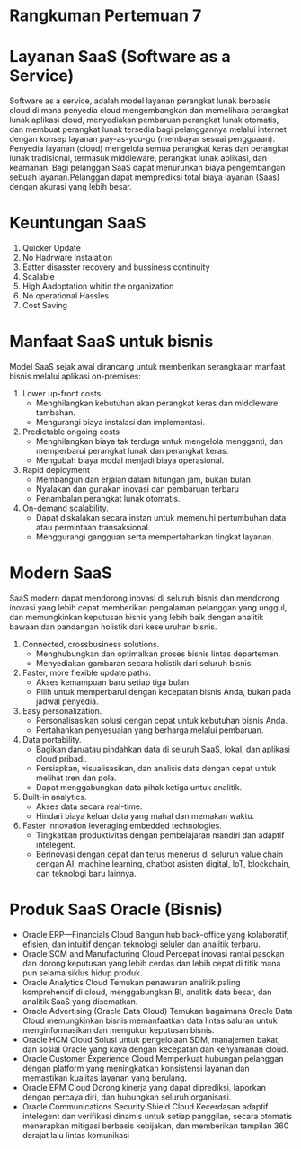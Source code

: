 # Rangkuman Pertemuan 7
# Layanan SaaS (Software as a Service)
Software as a service, adalah model layanan perangkat lunak berbasis cloud di mana penyedia
cloud mengembangkan dan memelihara perangkat lunak aplikasi cloud, menyediakan pembaruan
perangkat lunak otomatis, dan membuat perangkat lunak tersedia bagi pelanggannya melalui internet
dengan konsep layanan pay-as-you-go (membayar sesuai pengguaan).
Penyedia layanan (cloud) mengelola semua perangkat keras dan perangkat lunak tradisional, termasuk middleware, perangkat lunak aplikasi, dan keamanan.
Bagi pelanggan SaaS dapat menurunkan biaya pengembangan sebuah layanan.Pelanggan dapat memprediksi total biaya layanan (Saas) dengan akurasi yang lebih besar.
# Keuntungan SaaS
1. Quicker Update
2. No Hadrware Instalation
3. Eatter disasster recovery and bussiness continuity
4. Scalable
5. High Aadoptation whitin the organization
6. No operational Hassles
7. Cost Saving
# Manfaat SaaS untuk bisnis
Model SaaS sejak awal dirancang untuk memberikan serangkaian manfaat bisnis melalui aplikasi on-premises:
1. Lower up-front costs
    - Menghilangkan kebutuhan akan perangkat keras dan middleware tambahan. 
    - Mengurangi biaya instalasi dan implementasi.
2. Predictable ongoing costs
    - Menghilangkan biaya tak terduga untuk mengelola mengganti, dan memperbarui perangkat lunak dan perangkat keras.
    - Mengubah biaya modal menjadi biaya operasional.
3. Rapid deployment 
    - Membangun dan erjalan dalam hitungan jam, bukan bulan.
    - Nyalakan dan gunakan inovasi dan pembaruan terbaru
    - Penambalan perangkat lunak otomatis. 
4. On-demand scalability. 
    - Dapat diskalakan secara instan untuk memenuhi pertumbuhan data atau permintaan transaksional.
    - Menggurangi gangguan serta mempertahankan tingkat layanan.
# Modern SaaS
SaaS modern dapat mendorong inovasi di seluruh
bisnis dan mendorong inovasi yang lebih cepat memberikan pengalaman pelanggan yang unggul, dan
memungkinkan keputusan bisnis yang lebih baik dengan analitik bawaan dan pandangan holistik dari keseluruhan bisnis.
1. Connected, crossbusiness solutions.
    - Menghubungkan dan optimalkan proses bisnis lintas departemen.
    - Menyediakan gambaran secara holistik dari seluruh bisnis. 
2. Faster, more flexible update paths.
    - Akses kemampuan baru setiap tiga bulan.
    - Pilih untuk memperbarui dengan kecepatan bisnis Anda, bukan pada jadwal penyedia. 
3. Easy personalization.
    - Personalisasikan solusi dengan cepat untuk kebutuhan bisnis Anda.
    - Pertahankan penyesuaian yang berharga melalui pembaruan.  
4. Data portability.
    - Bagikan dan/atau pindahkan data di seluruh SaaS, lokal, dan aplikasi cloud pribadi. 
    - Persiapkan, visualisasikan, dan analisis data dengan cepat untuk melihat tren dan pola. 
    - Dapat menggabungkan data pihak ketiga untuk analitik. 
5. Built-in analytics.
    - Akses data secara real-time.
    - Hindari biaya keluar data yang mahal dan memakan waktu. 
6. Faster innovation leveraging embedded technologies.
    - Tingkatkan produktivitas dengan pembelajaran mandiri dan adaptif intelegent. 
    - Berinovasi dengan cepat dan terus menerus di seluruh value chain dengan AI, machine learning, chatbot asisten digital, IoT, blockchain, dan teknologi baru lainnya.
# Produk SaaS Oracle (Bisnis)
- Oracle ERP—Financials Cloud
Bangun hub back-office yang kolaboratif, efisien, dan intuitif dengan teknologi seluler dan analitik terbaru.
- Oracle SCM and Manufacturing Cloud
Percepat inovasi rantai pasokan dan dorong keputusan yang lebih cerdas dan lebih cepat di titik mana pun selama siklus hidup produk.
- Oracle Analytics Cloud
Temukan penawaran analitik paling komprehensif di cloud, menggabungkan BI, analitik data besar, dan analitik SaaS yang disematkan.
- Oracle Advertising (Oracle Data Cloud)
Temukan bagaimana Oracle Data Cloud memungkinkan bisnis memanfaatkan data lintas saluran untuk menginformasikan dan mengukur keputusan bisnis.
- Oracle HCM Cloud
Solusi untuk pengelolaan SDM, manajemen bakat, dan sosial Oracle yang kaya dengan kecepatan dan kenyamanan cloud.
- Oracle Customer Experience Cloud
Memperkuat hubungan pelanggan dengan platform yang meningkatkan konsistensi layanan dan
memastikan kualitas layanan yang berulang.
- Oracle EPM Cloud
Dorong kinerja yang dapat diprediksi, laporkan dengan percaya diri, dan hubungkan seluruh organisasi.
- Oracle Communications Security Shield Cloud
Kecerdasan adaptif intelegent dan verifikasi dinamis untuk setiap panggilan, secara otomatis 
menerapkan mitigasi berbasis kebijakan, dan memberikan tampilan 360 derajat lalu lintas komunikasi